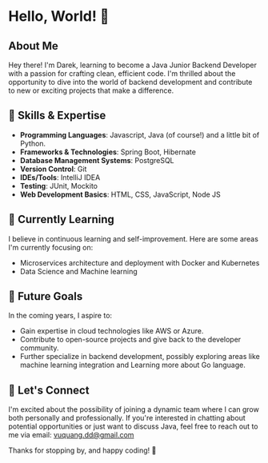 # Hello, World! 👋

## About Me

Hey there! I'm Darek, learning to become a Java Junior Backend Developer with a passion for crafting clean, efficient code. I'm thrilled about the opportunity to dive into the world of backend development and contribute to new or exciting projects that make a difference.

## 🔧 Skills & Expertise

-   **Programming Languages**: Javascript, Java (of course!) and a little bit of Python.
-   **Frameworks & Technologies**: Spring Boot, Hibernate
-   **Database Management Systems**: PostgreSQL
-   **Version Control**: Git
-   **IDEs/Tools**: IntelliJ IDEA
-   **Testing**: JUnit, Mockito
-   **Web Development Basics**: HTML, CSS, JavaScript, Node JS

## 🌱 Currently Learning

I believe in continuous learning and self-improvement. Here are some areas I'm currently focusing on:

- Microservices architecture and deployment with Docker and Kubernetes
- Data Science and Machine learning

## 🚀 Future Goals

In the coming years, I aspire to:

-   Gain expertise in cloud technologies like AWS or Azure.
-   Contribute to open-source projects and give back to the developer community.
-   Further specialize in backend development, possibly exploring areas like machine learning integration and Learning more about Go language.

## 🤝 Let's Connect

I'm excited about the possibility of joining a dynamic team where I can grow both personally and professionally. If you're interested in chatting about potential opportunities or just want to discuss Java, feel free to reach out to me via 
email: vuquang.dd@gmail.com

Thanks for stopping by, and happy coding! 🚀
